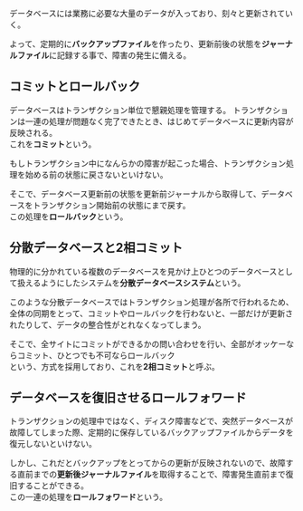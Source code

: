 データベースには業務に必要な大量のデータが入っており、刻々と更新されていく。

よって、定期的に**バックアップファイル**を作ったり、更新前後の状態を**ジャーナルファイル**に記録する事で、障害の発生に備える。


## コミットとロールバック

データベースはトランザクション単位で懇親処理を管理する。
トランザクションは一連の処理が問題なく完了できたとき、はじめてデータベースに更新内容が反映される。  
これを**コミット**という。

もしトランザクション中になんらかの障害が起こった場合、トランザクション処理を始める前の状態に戻さないといけない。

そこで、データベース更新前の状態を更新前ジャーナルから取得して、データベースをトランザクション開始前の状態にまで戻す。  
この処理を**ロールバック**という。


## 分散データベースと2相コミット

物理的に分かれている複数のデータベースを見かけ上ひとつのデータベースとして扱えるようにしたシステムを**分散データベースシステム**という。

このような分散データベースではトランザクション処理が各所で行われるため、全体の同期をとって、コミットやロールバックを行わないと、一部だけが更新されたりして、データの整合性がとれなくなってしまう。

そこで、全サイトにコミットができるかの問い合わせを行い、全部がオッケーならコミット、ひとつでも不可ならロールバック  
という、方式を採用しており、これを**2相コミット**と呼ぶ。

## データベースを復旧させるロールフォワード

トランザクションの処理中ではなく、ディスク障害などで、突然データベースが故障してしまった際、定期的に保存しているバックアップファイルからデータを復元しないといけない。

しかし、これだとバックアップをとってからの更新が反映されないので、故障する直前までの**更新後ジャーナルファイル**を取得することで、障害発生直前まで復旧することができる。  
この一連の処理を**ロールフォワード**という。